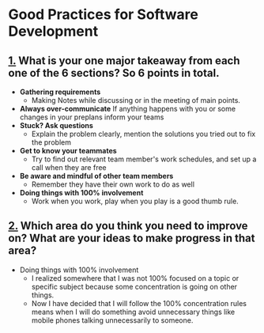 # Good Practices for Software Development
## [1.]() What is your one major takeaway from each one of the 6 sections? So 6 points in total.

* <b>Gathering requirements</b>
    * Making Notes while discussing or in the meeting of main points.
* <b>Always over-communicate</b>
If anything happens with you or some changes in your preplans inform your teams
* <b>Stuck? Ask questions</b>
    * Explain the problem clearly, mention the solutions you tried out to fix the problem
* <b>Get to know your teammates</b>
    * Try to find out relevant team member's work schedules, and set up a call when they are free
* <b>Be aware and mindful of other team members</b>
    * Remember they have their own work to do as well
* <b>Doing things with 100% involvement</b>
    * Work when you work, play when you play is a good thumb rule.

## [2.]() Which area do you think you need to improve on? What are your ideas to make progress in that area?
* Doing things with 100% involvement
    * I realized somewhere that I was not 100% focused on a topic or specific subject because some concentration is going on other things.
    * Now I have decided that I will follow the 100% concentration rules means when I will do something avoid unnecessary things like mobile phones talking unnecessarily to someone.